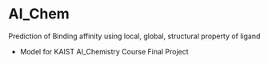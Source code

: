 # AI_Chem
Prediction of Binding affinity using local, global, structural property of ligand
- Model for KAIST AI_Chemistry Course Final Project